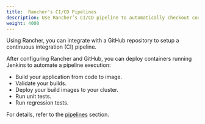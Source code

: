 ```yaml
---
title:  Rancher's CI/CD Pipelines
description: Use Rancher’s CI/CD pipeline to automatically checkout code, run builds or scripts, publish Docker images, and deploy software to users
weight: 4000
---
```

Using Rancher, you can integrate with a GitHub repository to setup a continuous integration (CI) pipeline.

After configuring Rancher and GitHub, you can deploy containers running Jenkins to automate a pipeline execution:

- Build your application from code to image.
- Validate your builds.
- Deploy your build images to your cluster.
- Run unit tests.  
- Run regression tests.

For details, refer to the [pipelines]({{<baseurl>}}/rancher/v2.6/en/pipelines) section.